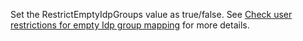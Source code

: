 Set the RestrictEmptyIdpGroups value as true/false. See [Check user restrictions for empty Idp group mapping](#operation/getIdentityProviderPatch) for more details.